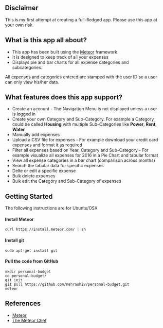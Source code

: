 ## Disclaimer
This is my first attempt at creating a full-fledged app. Please use this app at your own risk.

## What is this app all about?
* This app has been built using the [Meteor](https://www.meteor.com) framework
* It is designed to keep track of all your expenses
* Displays pie and bar charts for all expense categories and subcategories.

All expenses and categories entered are stamped with the user ID so a user can only view his/her data.

## What features does this app support?
* Create an account - The Navigation Menu is not displayed unless a user is logged in
* Create your own Category and Sub-Category. For example a Category could be called **Housing** with multiple Sub-Categories like **Power**, **Rent**, **Water**
* Manually add expenses
* Upload a CSV file for expenses - For example download your credit card expenses and format it as required
* Filter all expenses based on Year, Category and Sub-Category - For example visualize all expenses for 2016 in a Pie Chart and tabular format
* View all expense categories in a bar chart (comparison across months) 
* Search the tabular data for specific expenses
* Delte or edit a specific expense
* Bulk delete expenses
* Bulk edit the Category and Sub-Category of expenses

## Getting Started
The following instructions are for Ubuntu/OSX
#### Install Meteor
    curl https://install.meteor.com/ | sh
#### Install git
    sudo apt-get install git
#### Pull the code from GitHub
    mkdir personal-budget
    cd personal-budget/
    git init
    git pull https://github.com/mehrashiv/personal-budget.git
    meteor

## References
* [Meteor](https://www.meteor.com)
* [The Meteor Chef](https://themeteorchef.com)
